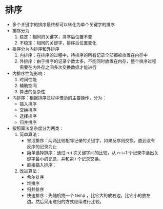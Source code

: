# 排序
- 多个关键字的排序最终都可以转化为单个关键字的排序
- 排序分为
    1. 稳定：相同的关键字，排序后位置不变
    2. 不稳定：相同的关键字，排序后位置变化
- 排序分为内排序和外排序
    1. 内排序：在排序的过程中，待排序的所有记录全部都被放置在内存中
    2. 外排序：由于排序的记录个数太多，不能同时放置在内存，整个排序过程需要在内外存之间多次交换数据才能进行
- 内排序性能影响：
    1. 时间性能
    2. 辅助空间
    3. 算法的复杂性
- 内排序：根据排序过程中借助的主要操作，分为：
    - 插入排序
    - 交换排序
    - 选择排序
    - 归并排序
- 按照算法复杂度分为两类：
    1. 简单算法：
        - 冒泡排序：两两比较相邻记录的关键字，如果反序则交换，直到没有反序的记录为止
        - 简单选择排序：通过 n-i 次关键字间的比较，从 n-i+1 个记录中选出关键字最小的记录，并和第 i 个记录交换。
        - 直接插入排序：
    2. 改进算法：
        - 希尔排序
        - 堆排序
        - 归并排序
        - 快速排序：先随机找一个 temp ，比它大的放右边，比它小的放左边。然后采用递归的方式继续进行比较。

